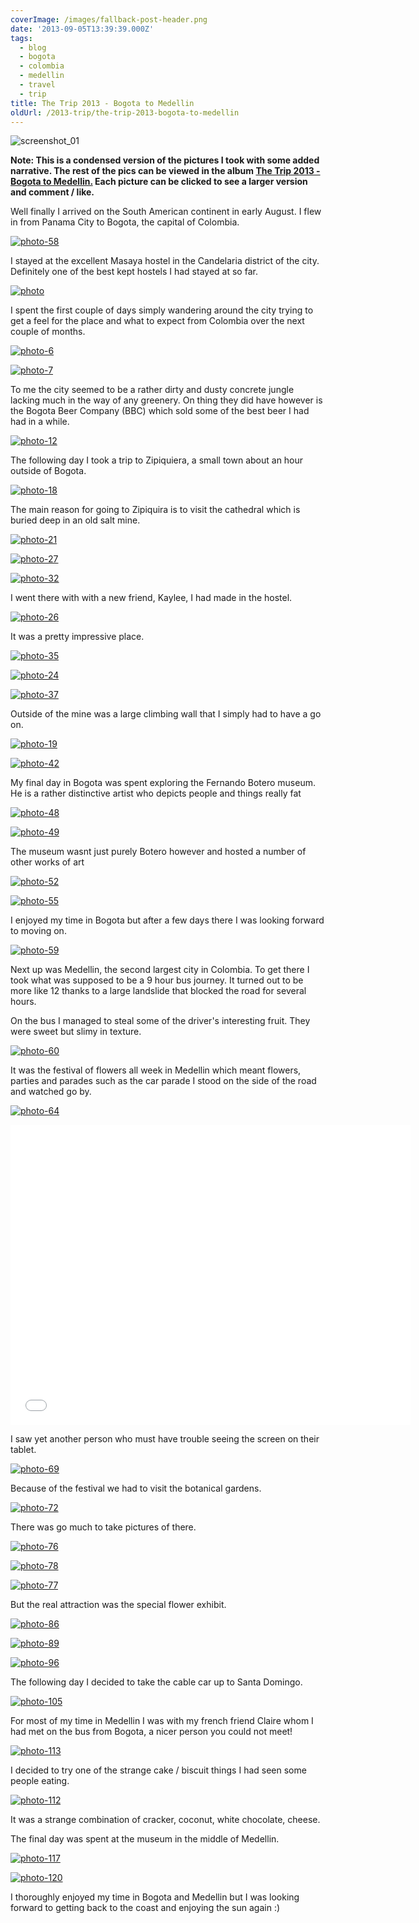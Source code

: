 ```yaml
---
coverImage: /images/fallback-post-header.png
date: '2013-09-05T13:39:39.000Z'
tags:
  - blog
  - bogota
  - colombia
  - medellin
  - travel
  - trip
title: The Trip 2013 - Bogota to Medellin
oldUrl: /2013-trip/the-trip-2013-bogota-to-medellin
---
```


![screenshot_01](/wp-content/uploads/2013/09/screenshot_01.png)

**Note: This is a condensed version of the pictures I took with some added narrative. The rest of the pics can be viewed in the album [The Trip 2013 - Bogota to Medellin.](https://www.facebook.com/media/set/?set=a.10151848321426031.1073741845.593661030&type=1&l=a4cfae066c) Each picture can be clicked to see a larger version and comment / like.**

<!-- more -->

Well finally I arrived on the South American continent in early August. I flew in from Panama City to Bogota, the capital of Colombia.

[![photo-58](/wp-content/uploads/2013/09/photo-58.jpg)](https://www.facebook.com/photo.php?fbid=10151848384141031&set=a.10151848321426031.1073741845.593661030&type=3&theater)

I stayed at the excellent Masaya hostel in the Candelaria district of the city. Definitely one of the best kept hostels I had stayed at so far.

[![photo](/wp-content/uploads/2013/09/photo.jpg)](https://www.facebook.com/photo.php?fbid=10151848323706031&set=a.10151848321426031.1073741845.593661030&type=3&theater)

I spent the first couple of days simply wandering around the city trying to get a feel for the place and what to expect from Colombia over the next couple of months.

[![photo-6](/wp-content/uploads/2013/09/photo-6.jpg)](https://www.facebook.com/photo.php?fbid=10151848329676031&set=a.10151848321426031.1073741845.593661030&type=3&theater)

[![photo-7](/wp-content/uploads/2013/09/photo-7.jpg)](https://www.facebook.com/photo.php?fbid=10151848330381031&set=a.10151848321426031.1073741845.593661030&type=3&theater)

To me the city seemed to be a rather dirty and dusty concrete jungle lacking much in the way of any greenery. On thing they did have however is the Bogota Beer Company (BBC) which sold some of the best beer I had had in a while.

[![photo-12](/wp-content/uploads/2013/09/photo-12.jpg)](https://www.facebook.com/photo.php?fbid=10151848342421031&set=a.10151848321426031.1073741845.593661030&type=3&theater)

The following day I took a trip to Zipiquiera, a small town about an hour outside of Bogota.

[![photo-18](/wp-content/uploads/2013/09/photo-18.jpg)](https://www.facebook.com/photo.php?fbid=10151848344486031&set=a.10151848321426031.1073741845.593661030&type=3&theater)

The main reason for going to Zipiquira is to visit the cathedral which is buried deep in an old salt mine.

[![photo-21](/wp-content/uploads/2013/09/photo-21.jpg)](https://www.facebook.com/photo.php?fbid=10151848348161031&set=a.10151848321426031.1073741845.593661030&type=3&theater)

[![photo-27](/wp-content/uploads/2013/09/photo-27.jpg)](https://www.facebook.com/photo.php?fbid=10151848353396031&set=a.10151848321426031.1073741845.593661030&type=3&theater)

[![photo-32](/wp-content/uploads/2013/09/photo-32.jpg)](https://www.facebook.com/photo.php?fbid=10151848358846031&set=a.10151848321426031.1073741845.593661030&type=3&theater)

I went there with with a new friend, Kaylee, I had made in the hostel.

[![photo-26](/wp-content/uploads/2013/09/photo-26.jpg)](https://www.facebook.com/photo.php?fbid=10151848352556031&set=a.10151848321426031.1073741845.593661030&type=3&theater)

It was a pretty impressive place.

[![photo-35](/wp-content/uploads/2013/09/photo-35.jpg)](https://www.facebook.com/photo.php?fbid=10151848360591031&set=a.10151848321426031.1073741845.593661030&type=3&theater)

[![photo-24](/wp-content/uploads/2013/09/photo-24.jpg)](https://www.facebook.com/photo.php?fbid=10151848350186031&set=a.10151848321426031.1073741845.593661030&type=3&theater)

[![photo-37](/wp-content/uploads/2013/09/photo-37.jpg)](https://www.facebook.com/photo.php?fbid=10151848361061031&set=a.10151848321426031.1073741845.593661030&type=3&theater)

Outside of the mine was a large climbing wall that I simply had to have a go on.

[![photo-19](/wp-content/uploads/2013/09/photo-19.jpg)](https://www.facebook.com/photo.php?fbid=10151848346956031&set=a.10151848321426031.1073741845.593661030&type=3&theater)

[![photo-42](/wp-content/uploads/2013/09/photo-42.jpg)](https://www.facebook.com/photo.php?fbid=10151848365476031&set=a.10151848321426031.1073741845.593661030&type=3&theater)

My final day in Bogota was spent exploring the Fernando Botero museum. He is a rather distinctive artist who depicts people and things really fat

[![photo-48](/wp-content/uploads/2013/09/photo-48.jpg)](https://www.facebook.com/photo.php?fbid=10151848373936031&set=a.10151848321426031.1073741845.593661030&type=3&theater)

[![photo-49](/wp-content/uploads/2013/09/photo-49.jpg)](https://www.facebook.com/photo.php?fbid=10151848374246031&set=a.10151848321426031.1073741845.593661030&type=3&theater)

The museum wasnt just purely Botero however and hosted a number of other works of art

[![photo-52](/wp-content/uploads/2013/09/photo-52.jpg)](https://www.facebook.com/photo.php?fbid=10151848376331031&set=a.10151848321426031.1073741845.593661030&type=3&theater)

[![photo-55](/wp-content/uploads/2013/09/photo-55.jpg)](https://www.facebook.com/photo.php?fbid=10151848381611031&set=a.10151848321426031.1073741845.593661030&type=3&theater)

I enjoyed my time in Bogota but after a few days there I was looking forward to moving on.

[![photo-59](/wp-content/uploads/2013/09/photo-59.jpg)](https://www.facebook.com/photo.php?fbid=10151848389861031&set=a.10151848321426031.1073741845.593661030&type=3&theater)

Next up was Medellin, the second largest city in Colombia. To get there I took what was supposed to be a 9 hour bus journey. It turned out to be more like 12 thanks to a large landslide that blocked the road for several hours.

On the bus I managed to steal some of the driver's interesting fruit. They were sweet but slimy in texture.

[![photo-60](/wp-content/uploads/2013/09/photo-60.jpg)](https://www.facebook.com/photo.php?fbid=10151848391891031&set=a.10151848321426031.1073741845.593661030&type=3&theater)

It was the festival of flowers all week in Medellin which meant flowers, parties and parades such as the car parade I stood on the side of the road and watched go by.

[![photo-64](/wp-content/uploads/2013/09/photo-64.jpg)](https://www.facebook.com/photo.php?fbid=10151848409546031&set=a.10151848321426031.1073741845.593661030&type=3&theater)

<iframe width="640" height="480" src="//www.youtube.com/embed/H9UbJuxI6NU" frameborder="0" allowfullscreen></iframe>

I saw yet another person who must have trouble seeing the screen on their tablet.

[![photo-69](/wp-content/uploads/2013/09/photo-69.jpg)](https://www.facebook.com/photo.php?fbid=10151848412291031&set=a.10151848321426031.1073741845.593661030&type=3&theater)

Because of the festival we had to visit the botanical gardens.

[![photo-72](/wp-content/uploads/2013/09/photo-72.jpg)](https://www.facebook.com/photo.php?fbid=10151848779471031&set=a.10151848321426031.1073741845.593661030&type=3&theater)

There was go much to take pictures of there.

[![photo-76](/wp-content/uploads/2013/09/photo-76.jpg)](https://www.facebook.com/photo.php?fbid=10151848424721031&set=a.10151848321426031.1073741845.593661030&type=3&theater)

[![photo-78](/wp-content/uploads/2013/09/photo-78.jpg)](https://www.facebook.com/photo.php?fbid=10151848424666031&set=a.10151848321426031.1073741845.593661030&type=3&theater)

[![photo-77](/wp-content/uploads/2013/09/photo-77.jpg)](https://www.facebook.com/photo.php?fbid=10151848424811031&set=a.10151848321426031.1073741845.593661030&type=3&theater)

But the real attraction was the special flower exhibit.

[![photo-86](/wp-content/uploads/2013/09/photo-86.jpg)](https://www.facebook.com/photo.php?fbid=10151848451016031&set=a.10151848321426031.1073741845.593661030&type=3&theater)

[![photo-89](/wp-content/uploads/2013/09/photo-89.jpg)](https://www.facebook.com/photo.php?fbid=10151848457501031&set=a.10151848321426031.1073741845.593661030&type=3&theater)

[![photo-96](/wp-content/uploads/2013/09/photo-96.jpg)](https://www.facebook.com/photo.php?fbid=10151848464706031&set=a.10151848321426031.1073741845.593661030&type=3&theater)

The following day I decided to take the cable car up to Santa Domingo.

[![photo-105](/wp-content/uploads/2013/09/photo-105.jpg)](https://www.facebook.com/photo.php?fbid=10151848475741031&set=a.10151848321426031.1073741845.593661030&type=3&theater)

For most of my time in Medellin I was with my french friend Claire whom I had met on the bus from Bogota, a nicer person you could not meet!

[![photo-113](/wp-content/uploads/2013/09/photo-113.jpg)](https://www.facebook.com/photo.php?fbid=10151848482806031&set=a.10151848321426031.1073741845.593661030&type=3&theater)

I decided to try one of the strange cake / biscuit things I had seen some people eating.

[![photo-112](/wp-content/uploads/2013/09/photo-112.jpg)](https://www.facebook.com/photo.php?fbid=10151848481446031&set=a.10151848321426031.1073741845.593661030&type=3&theater)

It was a strange combination of cracker, coconut, white chocolate, cheese.

The final day was spent at the museum in the middle of Medellin.

[![photo-117](/wp-content/uploads/2013/09/photo-117.jpg)](https://www.facebook.com/photo.php?fbid=10151848484471031&set=a.10151848321426031.1073741845.593661030&type=3&theater)

[![photo-120](/wp-content/uploads/2013/09/photo-120.jpg)](https://www.facebook.com/photo.php?fbid=10151848488361031&set=a.10151848321426031.1073741845.593661030&type=3&theater)

I thoroughly enjoyed my time in Bogota and Medellin but I was looking forward to getting back to the coast and enjoying the sun again :)
